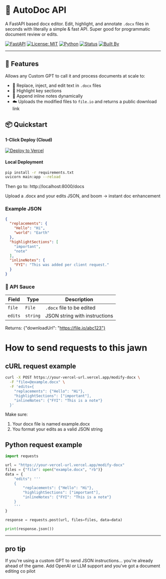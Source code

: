 # 📝 AutoDoc API

A FastAPI based docx editor. Edit, highlight, and annotate `.docx` files in seconds with literally a simple & fast API. Super good for programmatic document review or edits.

[![FastAPI](https://img.shields.io/badge/FastAPI-🔋%20Fast%20&%20Simple-brightgreen)](https://fastapi.tiangolo.com/)
[![License: MIT](https://img.shields.io/badge/license-MIT-blue.svg)](LICENSE)
[![Python](https://img.shields.io/badge/python-3.9%2B-blue)](https://www.python.org/)
[![Status](https://img.shields.io/badge/status-beta-yellow)](https://github.com/YOUR_USERNAME/fastapi-docx-editor)
[![Built By](https://img.shields.io/badge/Made%20By-Yasir%20Ahmed-orange)](https://github.com/YOUR_USERNAME/fastapi-docx-editor)

---

## 🚀 Features

Allows any Custom GPT to call it and process documents at scale to:

- 🔄 Replace, inject, and edit text in `.docx` files
- 🎯 Highlight key sections
- 💬 Append inline notes dynamically
- ☁️ Uploads the modified files to `file.io` and returns a public download link

## 📦 Quickstart

#### 1-Click Deploy (Cloud)
[![Deploy to Vercel](https://vercel.com/button)](https://vercel.com/new/clone?repository-url=https://github.com/yasir-ai/autodoc-api)

#### Local Deployment

```bash
pip install -r requirements.txt
uvicorn main:app --reload
```
Then go to: http://localhost:8000/docs

Upload a .docx and your edits JSON, and boom -> instant doc enhancement

### Example JSON

```json
{
  "replacements": {
    "Hello": "Hi",
    "world": "Earth"
  },
  "highlightSections": [
    "important",
    "note"
  ],
  "inlineNotes": {
    "FYI": "This was added per client request."
  }
}
```

### 🧪 API Sauce

| Field   | Type     | Description                   |
| ------- | -------- | ----------------------------- |
| `file`  | `File`   | `.docx` file to be edited     |
| `edits` | `string` | JSON string with instructions |

Returns: {"downloadUrl": "https://file.io/abc123"}


# How to send requests to this jawn

## cURL request example
```bash
curl -X POST https://your-vercel-url.vercel.app/modify-docx \
  -F "file=@example.docx" \
  -F 'edits={
    "replacements": {"Hello": "Hi"},
    "highlightSections": ["important"],
    "inlineNotes": {"FYI": "This is a note"}
  }'
```
Make sure:
1) Your docx file is named example.docx
2) You format your edits as a valid JSON string

## Python request example
```python
import requests

url = "https://your-vercel-url.vercel.app/modify-docx"
files = {"file": open("example.docx", "rb")}
data = {
    "edits": '''
    {
        "replacements": {"Hello": "Hi"},
        "highlightSections": ["important"],
        "inlineNotes": {"FYI": "This is a note"}
    }
    '''
}

response = requests.post(url, files=files, data=data)

print(response.json())
```

---

## pro tip
If you're using a custom GPT to send JSON instructions… you're already ahead of the game. Add OpenAI or LLM support and you've got a document editing co pilot
